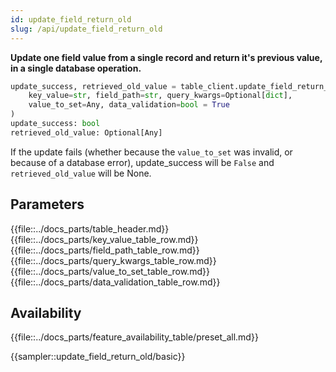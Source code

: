 ```yaml
---
id: update_field_return_old
slug: /api/update_field_return_old
---
```


**Update one field value from a single record and return it's previous value, in a single database operation.**

```python
update_success, retrieved_old_value = table_client.update_field_return_old(
    key_value=str, field_path=str, query_kwargs=Optional[dict], 
    value_to_set=Any, data_validation=bool = True
)
update_success: bool
retrieved_old_value: Optional[Any]
```

If the update fails (whether because the ```value_to_set``` was invalid, or because of a database error), update_success
will be ```False``` and ```retrieved_old_value``` will be None.

## Parameters

{{file::../docs_parts/table_header.md}}
{{file::../docs_parts/key_value_table_row.md}}
{{file::../docs_parts/field_path_table_row.md}}
{{file::../docs_parts/query_kwargs_table_row.md}}
{{file::../docs_parts/value_to_set_table_row.md}}
{{file::../docs_parts/data_validation_table_row.md}}

## Availability

{{file::../docs_parts/feature_availability_table/preset_all.md}}

{{sampler::update_field_return_old/basic}}